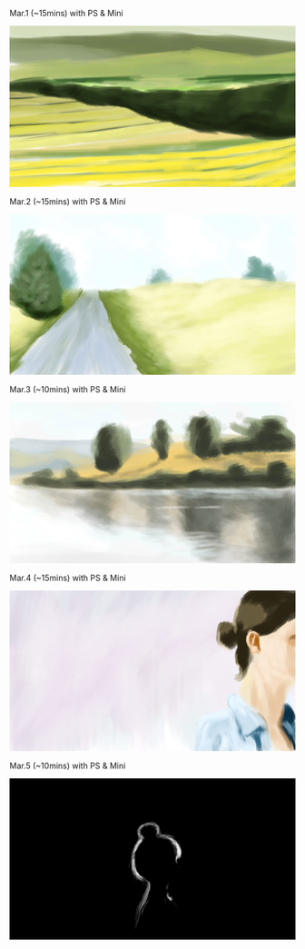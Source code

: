 Mar.1 (~15mins) with PS & Mini

![Wild](1.jpg)

Mar.2 (~15mins) with PS & Mini

![Fog](2.jpg)

Mar.3 (~10mins) with PS & Mini

![Tree](3.jpg)

Mar.4 (~15mins) with PS & Mini

![Pass](4.jpg)

Mar.5 (~10mins) with PS & Mini

![Hair](5.jpg)

